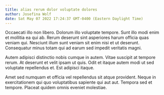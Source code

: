 ```yaml
---
title: alias rerum dolor voluptate dolores
author: Josefina Wolf
date: Sat May 07 2022 17:24:37 GMT-0400 (Eastern Daylight Time)
---
```

Occaecati illo non libero. Dolorum illo voluptate tempore. Sunt illo modi enim et mollitia ea qui ab. Rerum deserunt sint asperiores harum officia quas veniam qui. Nesciunt illum sunt veniam sit enim nisi et ut deserunt. Consequatur minus totam qui ad earum sed impedit veritatis magni.

 Autem adipisci distinctio nobis cumque in autem. Vitae suscipit at tempore rerum. At deserunt et velit ipsam ut quis. Odit et itaque autem modi ut sed voluptate repellendus et. Est adipisci itaque.

 Amet sed numquam et officia vel repellendus sit atque provident. Neque in exercitationem qui quo voluptatibus sapiente qui aut aut. Tempora sed et tempore. Placeat quidem omnis eveniet molestiae.